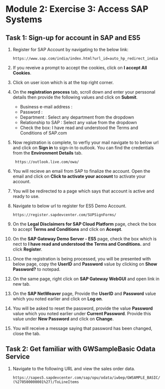 # Module 2: Exercise 3: Access SAP Systems

## Task 1: Sign-up for account in SAP and ES5

1. Register for SAP Account by navigating to the below link:

   ```
   https://www.sap.com/india/index.html?url_id=auto_hp_redirect_india
   ```

1. If you reveive a prompt to accept the cookies, click on **I accept All Cookies**.

1. Click on user icon which is at the top right corner.

1. On the **registration process** tab, scroll down and enter your perssonal details then provide the following values and click on **Submit**.
 
    - Business e-mail address : <inject key="AzureAdUserEmail"></inject>
    - Password : <inject key="AzureAdUserPassword"></inject> 
    - Department : Select any department from the dropdown
    - Relationship to SAP : Select any value from the dropdown
    - Check the box: I have read and understood the Terms and Conditions of SAP.com

1. Now registration is complete, to verfiy your mail navigate to to below url and click on **Sign in** to sign-in to outlook. You can find the credentials from the **Environment Details** tab.

   ```
    https://outlook.live.com/owa/
   ```
    
1. You will recieve an email from SAP to finalize the account. Open the email and click on **Click to activate your account** to activate your account.

1. You will be redirected to a page which says that account is active and ready to use.

1. Navigate to below url to register for ES5 Demo Account. 

   ```
   https://register.sapdevcenter.com/SUPSignForms/
   ```
   
1. On the **Legal Disclaimers for SAP Cloud Platform** page, check the box to accept **Terms and Conditions** and click on **Aceept**.

1. On the **SAP Gateway Demo Server - ES5** page, check the box which is nect to **I have read and understood the Terms and Conditions.** and click **Register**.

1. Once the registration is being processed, you will be presented with below page, copy the **UserID** and **Password** value by clicking on **Show Password?** to notepad.

1. On the same page, right click on **SAP Gateway WebGUI** and open link in new tab. 

1. On the **SAP NetWeaver** page, Provide the **UserID** and **Password** value which you noted earlier and click on **Log on**.

1. You will be asked to reset the password, provide the value **Password** value which you noted earlier under **Current Password**. Provide this value <inject key="AzureAdUserPassword"></inject> under **New Password** and click on **Change**.

1. You will receive a message saying that password has been changed, close the tab.

## Task 2: Get familiar with GWSampleBasic Odata Service

1. Navigate to the following URL and view the sales order data.

    ```
    https://sapes5.sapdevcenter.com/sap/opu/odata/iwbep/GWSAMPLE_BASIC/SalesOrderSet?(%270500000001%27)/ToLineItems
    ```
    
